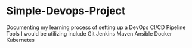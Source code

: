 # Simple-Devops-Project
Documenting my learning process of setting up a DevOps CI/CD Pipeline 
Tools I would be utilizing include 
  Git
  Jenkins
  Maven
  Ansible
  Docker
  Kubernetes
